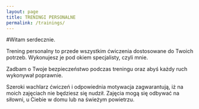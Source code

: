 ```yaml
---
layout: page
title: TRENINGI PERSONALNE
permalink: /trainings/
---
```


#Witam serdecznie.

 Trening personalny to przede wszystkim ćwiczenia dostosowane do Twoich potrzeb. Wykonujesz je pod okiem specjalisty, czyli mnie.

 Zadbam o Twoje bezpieczeństwo podczas treningu oraz abyś każdy ruch wykonywał poprawnie.

 Szeroki wachlarz ćwiczeń i odpowiednia motywacja zagwarantują, iż na moich zajęciach nie będziesz się nudził. Zajęcia mogą się odbywać  na siłowni, u Ciebie w domu lub na świeżym powietrzu.
